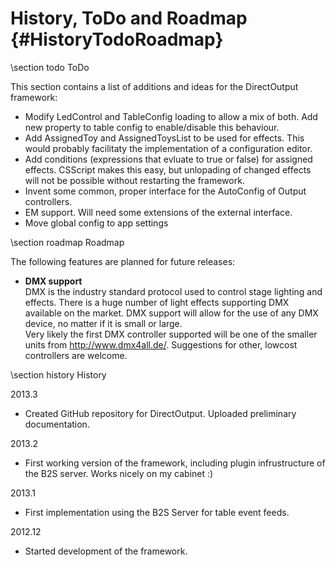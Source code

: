 ﻿History, ToDo and Roadmap {#HistoryTodoRoadmap}
====================

\section todo ToDo

This section contains a list of additions and ideas for the DirectOutput framework:


- Modify LedControl and TableConfig loading to allow a mix of both. Add new property to table config to enable/disable this behaviour.
- Add AssignedToy and AssignedToysList to be used for effects. This would probably facilitaty the implementation of a configuration editor.
- Add conditions (expressions that evluate to true or false) for assigned effects. CSScript makes this easy, but unlopading of changed effects will not be possible without restarting the framework.
- Invent some common, proper interface for the AutoConfig of Output controllers.
- EM support. Will need some extensions of the external interface.
- Move global config to app settings 

\section roadmap Roadmap

The following features are planned for future releases:

- <b>DMX support</b><br/>
DMX is the industry standard protocol used to control stage lighting and effects. There is a huge number of light effects supporting DMX available on the market. DMX support will allow for the use of any DMX device, no matter if it is small or large.<br/>
Very likely the first DMX controller supported will be one of the smaller units from http://www.dmx4all.de/. Suggestions for other, lowcost controllers are welcome.


\section history History


2013.3
- Created GitHub repository for DirectOutput. Uploaded preliminary documentation.

2013.2
- First working version of the framework, including plugin infrustructure of the B2S server. Works nicely on my cabinet :)

2013.1
- First implementation using the B2S Server for table event feeds.

2012.12
- Started development of the framework.


